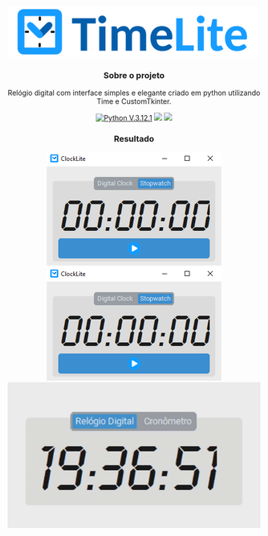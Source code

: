 <div align="center">
 
![logo](img/logo.png)
 
### Sobre o projeto
Relógio digital com interface simples e elegante criado em python utilizando Time e CustomTkinter.

[![Python V.3.12.1](https://img.shields.io/badge/Python-3776AB?style=for-the-badge&logo=python&logoColor=white)](https://www.python.org/)
[![](https://img.shields.io/badge/Customtkinter-V.5.1.2-blue?style=for-the-badge&logo=python&logoColor=white)](https://github.com/TomSchimansky/CustomTkinter)
[![](https://img.shields.io/badge/Pillow-V.10.0.1-blue?style=for-the-badge&logo=python&logoColor=white)](https://github.com/python-pillow/Pillow)

### Resultado
![Interface p.1](img/interface-p2.png)
![Interface p.2](img/interface-p2.png)
![Interface gif](img/TimeLite.gif)

</div>
